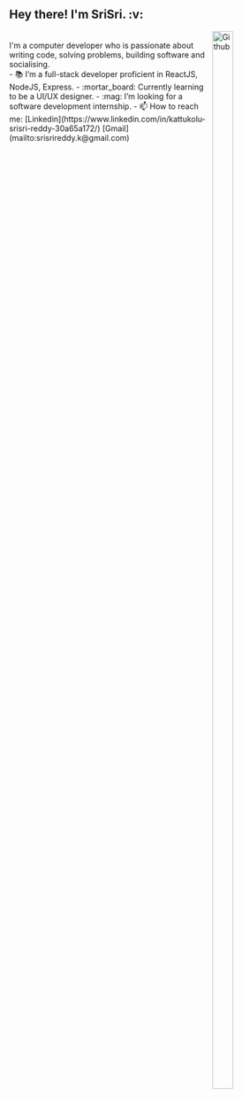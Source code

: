 
<h2> Hey there! I'm SriSri. :v:</h2> 


<img width="27%" height="70%" align="right" alt="Github" src="https://user-images.githubusercontent.com/58304531/95982908-63334e00-0e3e-11eb-8c59-09807a10aaea.jpg" />
<br>
I'm a computer developer who is passionate about writing code, solving problems, building software and socialising.
 <br>
- 📚 I’m a full-stack developer proficient in ReactJS, NodeJS, Express.
- :mortar_board: Currently learning to be a UI/UX designer.
- :mag: I’m looking for a software development internship. 
- 📫 How to reach me: [Linkedin](https://www.linkedin.com/in/kattukolu-srisri-reddy-30a65a172/) [Gmail](mailto:srisrireddy.k@gmail.com)



